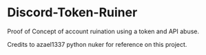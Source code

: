 # Discord-Token-Ruiner
Proof of Concept of account ruination using a token and API abuse.

Credits to azael1337 python nuker for reference on this project.
